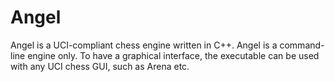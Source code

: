 # Angel
Angel is a UCI-compliant chess engine written in C++.
Angel is a command-line engine only. 
To have a graphical interface, the executable can be used with any UCI chess GUI, such as Arena etc.
